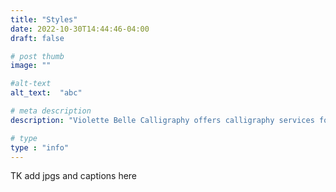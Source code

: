 ```yaml
---
title: "Styles"
date: 2022-10-30T14:44:46-04:00
draft: false

# post thumb
image: ""

#alt-text
alt_text:  "abc"

# meta description
description: "Violette Belle Calligraphy offers calligraphy services for personal stationery, weddings, and other life events."

# type
type : "info"
---
```

TK add jpgs and captions here